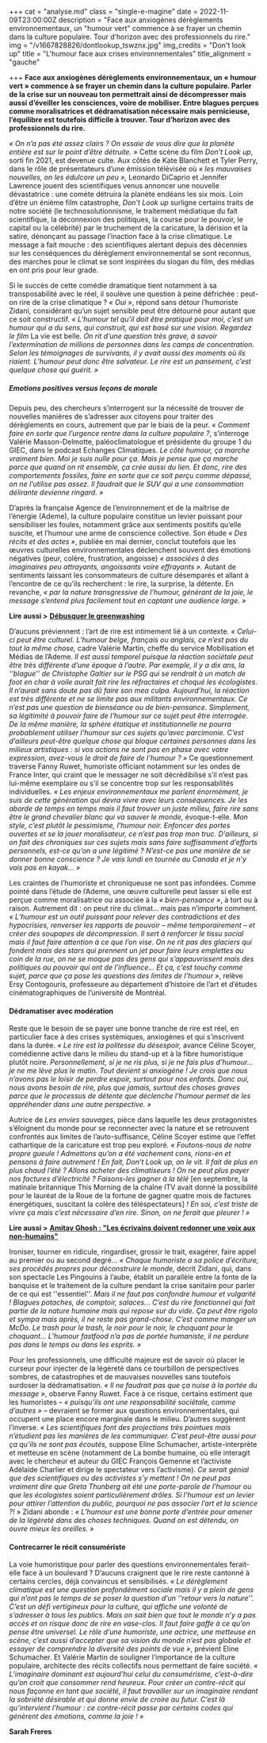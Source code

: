 +++
cat = "analyse.md"
class = "single-e-magine"
date = 2022-11-09T23:00:00Z
description = "Face aux anxiogènes dérèglements environnementaux, un \"humour vert\" commence à se frayer un chemin dans la culture populaire. Tour d’horizon avec des professionnels du rire."
img = "/v1667828826/dontlookup_tswznx.jpg"
img_credits = "Don't look up"
title = "L'humour face aux crises environnementales"
title_alignment = "gauche"

+++
**Face aux anxiogènes dérèglements environnementaux, un « humour vert » commence à se frayer un chemin dans la culture populaire. Parler de la crise sur un nouveau ton permettrait ainsi de décompresser mais aussi d’éveiller les consciences, voire de mobiliser. Entre blagues perçues comme moralisatrices et dédramatisation nécessaire mais pernicieuse, l’équilibre est toutefois difficile à trouver. Tour d’horizon avec des professionnels du rire.**

_« On n’a pas été assez clairs ? On essaie de vous dire que la planète entière est sur le point d’être détruite. »_ Cette scène du film _Don’t Look up_, sorti fin 2021, est devenue culte. Aux côtés de Kate Blanchett et Tyler Perry, dans le rôle de présentateurs d’une émission télévisée où _« les mauvaises nouvelles, on les édulcore un peu »,_ Leonardo DiCaprio et Jennifer Lawrence jouent des scientifiques venus annoncer une nouvelle dévastatrice : une comète détruira la planète endéans les six mois. Loin d’être un énième film catastrophe, _Don’t Look up_ surligne certains traits de notre société (le technosolutionnisme, le traitement médiatique du fait scientifique, la déconnexion des politiques, la course pour le pouvoir, le capital ou la célébrité) par le truchement de la caricature, la dérision et la satire, dénonçant au passage l’inaction face à la crise climatique. Le message a fait mouche : des scientifiques alertant depuis des décennies sur les conséquences du dérèglement environnemental se sont reconnus, des marches pour le climat se sont inspirées du slogan du film, des médias en ont pris pour leur grade.

Si le succès de cette comédie dramatique tient notamment à sa transposabilité avec le réel, il soulève une question à peine défrichée : peut-on rire de la crise climatique ? _« Oui »_, répond sans détour l’humoriste Zidani, considérant qu’un sujet sensible peut être détourné pour autant que ce soit constructif. _« L’humour tel qu’il doit être pratiqué pour moi, c’est un humour qui a du sens, qui construit, qui est basé sur une vision. Regardez le film_ La vie est belle. _On rit d’une question très grave, à savoir l’extermination de millions de personnes dans les camps de concentration. Selon les témoignages de survivants, il y avait aussi des moments où ils riaient. L’humour peut donc être salvateur. Le rire est un pansement, c’est quelque chose qui guérit. »_

##### Emotions positives versus leçons de morale

Depuis peu, des chercheurs s’interrogent sur la nécessité de trouver de nouvelles manières de s’adresser aux citoyens pour traiter des dérèglements en cours, autrement que par le biais de la peur. _« Comment faire en sorte que l’urgence rentre dans la culture populaire ?_, s’interroge Valérie Masson-Delmotte, paléoclimatologue et présidente du groupe 1 du GIEC, dans le podcast Echanges Climatiques. _Le côté humour, ça marche vraiment bien. Moi je suis nulle pour ça. Mais je pense que ça marche parce que quand on rit ensemble, ça crée aussi du lien. Et donc, rire des comportements fossiles, faire en sorte que ce soit perçu comme dépassé, on ne l’utilise pas assez. Il faudrait que le SUV qui a une consommation délirante devienne ringard. »_

D’après la française Agence de l’environnement et de la maîtrise de l’énergie (Ademe), la culture populaire constitue un levier puissant pour sensibiliser les foules, notamment grâce aux sentiments positifs qu’elle suscite, et l’humour une arme de conscience collective. Son étude _« Des récits et des actes »_, publiée en mai dernier, conclut toutefois que les œuvres culturelles environnementales déclenchent souvent des émotions négatives (peur, colère, frustration, angoisse) _« associées à des imaginaires peu attrayants, angoissants voire effrayants »._ Autant de sentiments laissant les consommateurs de culture désemparés et allant à l’encontre de ce qu’ils recherchent : le rire, la surprise, la détente. En revanche, _« par la nature transgressive de l’humour, générant de la joie, le message s’entend plus facilement tout en captant une audience large. »_

**Lire aussi >** [**Débusquer le greenwashing**](https://www.imagine-magazine.com/libre-acces/interview/debusquer-le-greenwashing/)

D’aucuns préviennent : l’art de rire est intimement lié à un contexte. _« Celui-ci peut être culturel. L’humour belge, français ou anglais, ce n’est pas du tout la même chose,_ cadre Valérie Martin, cheffe du service Mobilisation et Médias de l’Ademe. _Il est aussi temporel puisque la réaction sociétale peut être très différente d’une époque à l’autre. Par exemple, il y a dix ans, la ‘‘blague’’ de Christophe Galtier sur le PSG qui se rendrait à un match de foot en char à voile aurait fait rire les réfractaires et choqué les écologistes. Il n’aurait sans doute pas dû faire son mea culpa. Aujourd’hui, la réaction est très différente et ne se limite pas aux militants environnementaux. Ce n’est pas une question de bienséance ou de bien-pensance. Simplement, sa légitimité à pouvoir faire de l’humour sur ce sujet peut être interrogée. De la même manière, la sphère étatique et institutionnelle ne pourra probablement utiliser l’humour sur ces sujets qu’avec parcimonie. C’est d’ailleurs peut-être quelque chose qui bloque certaines personnes dans les milieux artistiques : si vos actions ne sont pas en phase avec votre expression, avez-vous le droit de faire de l’humour ? »_ Ce questionnement traverse Fanny Ruwet, humoriste officiant notamment sur les ondes de France Inter, qui craint que le messager ne soit décrédibilisé s’il n’est pas lui-même exemplaire ou s’il se concentre trop sur les responsabilités individuelles. _« Les enjeux environnementaux me parlent énormément, je suis de cette génération qui devra vivre avec leurs conséquences. Je les aborde de temps en temps mais il faut trouver un juste milieu, faire rire sans être le grand chevalier blanc qui va sauver le monde,_ évoque-t-elle. _Mon style, c’est plutôt le pessimisme, l’humour noir. Enfoncer des portes ouvertes et se la jouer moralisateur, ce n’est pas trop mon truc. D’ailleurs, si on fait des chroniques sur ces sujets mais sans faire suffisamment d’efforts personnels, est-ce qu’on a une légitimé ? N’est-ce pas une manière de se donner bonne conscience ? Je vais lundi en tournée au Canada et je n’y vais pas en kayak… »_

Les craintes de l’humoriste et chroniqueuse ne sont pas infondées. Comme pointé dans l’étude de l’Ademe, une œuvre culturelle peut lasser si elle est perçue comme moralisatrice ou associée à la _« bien-pensance »_, à tort ou à raison. Autrement dit : on peut rire du climat… mais pas n’importe comment. _« L’humour est un outil puissant pour relever des contradictions et des hypocrisies, renverser les rapports de pouvoir – même temporairement – et créer des soupapes de décompression. Il sert à renforcer le tissu social mais il faut faire attention à ce que l’on vise. On ne rit pas des glaciers qui fondent mais des stars qui prennent un jet pour faire leurs emplettes au coin de la rue, on ne se moque pas des gens qui s’appauvrissent mais des politiques au pouvoir qui ont de l’influence… Et ça, c’est touchy comme sujet, parce que ça pose les questions des limites de l’humour »_, relève Ersy Contogouris, professeure au département d’histoire de l’art et d’études cinématographiques de l’université de Montréal.

#### Dédramatiser avec modération

Reste que le besoin de se payer une bonne tranche de rire est réel, en particulier face à des crises systémiques, anxiogènes et qui s’inscrivent dans la durée. _« Le rire est la politesse du désespoir,_ avance Céline Scoyer, comédienne active dans le milieu du stand-up et à la fibre humoristique plutôt noire. _Personnellement, si je ne ris plus, si je ne fais plus d’humour… je ne me lève plus le matin. Tout devient si anxiogène ! Je crois que nous n’avons pas le loisir de perdre espoir, surtout pour nos enfants. Donc oui, nous avons besoin de rire, plus que jamais, surtout des choses graves parce que le processus de détente que déclenche l’humour permet de les appréhender dans une autre perspective. »_

Autrice de _Les envies sauvages_, pièce dans laquelle les deux protagonistes s’éloignent du monde pour se reconnecter avec la nature et se retrouvent confrontés aux limites de l’auto-suffisance, Céline Scoyer estime que l’effet cathartique de la caricature est trop peu exploré. _« Foutons-nous de notre propre gueule ! Admettons qu’on a été vachement cons, rions-en et pensons à faire autrement ! En fait, Don’t Look up, on le vit. Il fait de plus en plus chaud l’été ? Allons acheter des climatiseurs ! On ne peut plus payer nos factures d’électricité ? Faisons-les gagner à la télé_ \[en septembre, la matinale britannique This Morning de la chaîne ITV avait donné la possibilité pour le lauréat de la Roue de la fortune de gagner quatre mois de factures énergétiques, suscitant la colère des téléspectateurs\] _! En soi, c’est triste de vivre ça mais c’est nécessaire d’en rire. Sinon, on ne ferait que pleurer ! »_

**Lire aussi >** [**Amitav Ghosh : "Les écrivains doivent redonner une voix aux non-humains"**](https://www.imagine-magazine.com/libre-acces/rencontre/amitav-gosh-les-ecrivains-doivent-redonner-une-voix-aux-non-humains/)

Ironiser, tourner en ridicule, ringardiser, grossir le trait, exagérer, faire appel au premier ou au second degré… _« Chaque humoriste a sa police d’écriture, ses procédés propres pour déconstruire le monde,_ décrit Zidani, qui, dans son spectacle Les Pingouins à l’aube, établit un parallèle entre la fonte de la banquise et le traitement de la culture pendant la crise sanitaire pour parler de ce qui est ''essentiel''. _Mais il ne faut pas confondre humour et vulgarité ! Blagues potaches, de comptoir, salaces… C’est du rire fonctionnel qui fait partie de la nature humaine mais qui repose sur du vide. Ça peut être rigolo et sympa mais après, il ne reste pas grand-chose. C’est comme manger un McDo. Le trash pour le trash, le noir pour le noir, le choquant pour le choquant… L’humour fastfood n’a pas de portée humaniste, il ne perdure pas dans le temps ou dans les esprits. »_

Pour les professionnels, une difficulté majeure est de savoir où placer le curseur pour injecter de la légèreté dans ce tourbillon de perspectives sombres, de catastrophes et de mauvaises nouvelles sans toutefois surdoser la dédramatisation. _« Il ne faudrait pas que ça nuise à la portée du message »_, observe Fanny Ruwet. Face à ce risque, certains estiment que les humoristes – _« puisqu’ils ont une responsabilité sociétale, comme d’autres »_ – devraient se former aux questions environnementales, qui occupent une place encore marginale dans le milieu. D’autres suggèrent l’inverse. _« Les scientifiques font des projections très pointues mais n’étudient pas les manières de les communiquer. C’est peut-être aussi pour ça qu’ils ne sont pas écoutés,_ suppose Eline Schumacher, artiste-interprète et metteuse en scène (notamment de La bombe humaine, où elle interagit avec le chercheur et auteur du GIEC François Gemenne et l’activiste Adélaïde Charlier et dirige le spectateur vers l’activisme). _Ce serait génial que des scientifiques ou des activistes s’y mettent ! On ne peut pas vraiment dire que Greta Thunberg ait été une porte-parole de l’humour ou que les écologistes soient particulièrement drôles. Si l’humour est un levier pour attirer l’attention du public, pourquoi ne pas associer l’art et la science ?!_ » Zidani abonde : _« L’humour est une bonne porte d’entrée pour amener de la légèreté dans des choses techniques. Quand on est détendu, on ouvre mieux les oreilles. »_

#### Contrecarrer le récit consumériste

La voie humoristique pour parler des questions environnementales ferait-elle face à un boulevard ? D’aucuns craignent que le rire reste cantonné à certains cercles, déjà convaincus et sensibilisés. _« Le dérèglement climatique est une question profondément sociale mais il y a plein de gens qui n’ont pas le temps de se poser la question d’un ‘‘retour vers la nature’’. C’est un défi vertigineux pour la culture, qui affiche une volonté de s’adresser à tous les publics. Mais on sait bien que tout le monde n’y a pas accès et on risque donc de rire en vase-clos. Il faut faire gaffe à ce qu’on pense être universel. Le rôle d’une humoriste, une actrice, une metteuse en scène, c’est aussi d’accepter que sa vision du monde n’est pas globale et essayer de comprendre la diversité des points de vue »_, prévient Eline Schumacher. Et Valérie Martin de souligner l’importance de la culture populaire, architecte des récits collectifs nous permettant de faire société. _« L’imaginaire dominant est aujourd’hui celui du consumérisme, c’est-à-dire qu’on croit que consommer rend heureux. Pour créer un contre-récit qui nous façonne en tant que société, il faut travailler sur un imaginaire rendant la sobriété désirable et qui donne envie de croire au futur. C’est là qu’intervient l’humour : ce contre-récit passe par certains codes qui génèrent des émotions, comme la joie ! »_

**Sarah Freres**